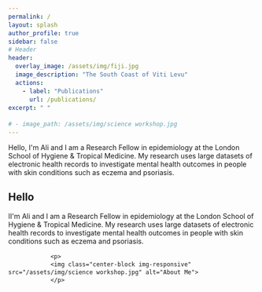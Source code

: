 ```yaml
---
permalink: /
layout: splash
author_profile: true
sidebar: false
# Header
header:
  overlay_image: /assets/img/fiji.jpg
  image_description: "The South Coast of Viti Levu"
  actions:
    - label: "Publications"
      url: /publications/
excerpt: " "

# - image_path: /assets/img/science workshop.jpg
---
```

    
Hello, I'm Ali and I am a Research Fellow in epidemiology at the London School of Hygiene & Tropical Medicine. My research uses large datasets of electronic health records to investigate mental health outcomes in people with skin conditions such as eczema and psoriasis.
<div class="col-lg-8 col-lg-offset-2 col-md-10 col-md-offset-1">
			<div class="row">
	
<div class="col-md-7">

<h2>Hello </h2>

<p>II'm Ali and I am a Research Fellow in epidemiology at the London School of Hygiene &amp; Tropical Medicine. My research uses large datasets of electronic health records to investigate mental health outcomes in people with skin conditions such as eczema and psoriasis.  </p>
</div>

<div class="col-md-5">

				<p>
				<img class="center-block img-responsive" src="/assets/img/science workshop.jpg" alt="About Me"> 
				</p>

</div>
</div>
</div>
